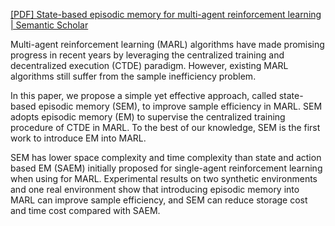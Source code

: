 [[PDF] State-based episodic memory for multi-agent reinforcement learning | Semantic Scholar](https://www.semanticscholar.org/paper/State-based-episodic-memory-for-multi-agent-Ma-Li/3b717bc7e736383b57442042bb9d5bd8516a8e3b)

Multi-agent reinforcement learning (MARL) algorithms have made promising progress in recent years by leveraging the centralized training and decentralized execution (CTDE) paradigm. However, existing MARL algorithms still suffer from the sample inefficiency problem.

In this paper, we propose a simple yet effective approach, called state-based episodic memory (SEM), to improve sample efficiency in MARL. SEM adopts episodic memory (EM) to supervise the centralized training procedure of CTDE in MARL. To the best of our knowledge, SEM is the first work to introduce EM into MARL.

SEM has lower space complexity and time complexity than state and action based EM (SAEM) initially proposed for single-agent reinforcement learning when using for MARL. Experimental results on two synthetic environments and one real environment show that introducing episodic memory into MARL can improve sample efficiency, and SEM can reduce storage cost and time cost compared with SAEM.
